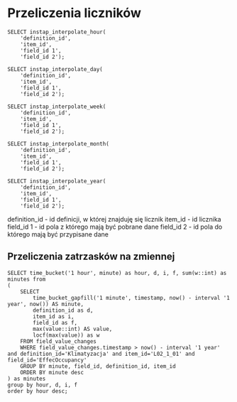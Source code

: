 # Przeliczenia liczników

```
SELECT instap_interpolate_hour(
    'definition_id',
    'item_id',
    'field_id 1',
    'field_id 2');

SELECT instap_interpolate_day(
    'definition_id',
    'item_id',
    'field_id 1',
    'field_id 2');

SELECT instap_interpolate_week(
    'definition_id',
    'item_id',
    'field_id 1',
    'field_id 2');

SELECT instap_interpolate_month(
    'definition_id',
    'item_id',
    'field_id 1',
    'field_id 2');

SELECT instap_interpolate_year(
    'definition_id',
    'item_id',
    'field_id 1',
    'field_id 2');

```
definition_id - id definicji, w której znajduję się licznik
item_id - id licznika
field_id 1 - id pola z którego mają być pobrane dane
field_id 2 - id pola do którego mają być przypisane dane 

## Przeliczenia zatrzasków na zmiennej

```
SELECT time_bucket('1 hour', minute) as hour, d, i, f, sum(w::int) as minutes from
(
    SELECT
        time_bucket_gapfill('1 minute', timestamp, now() - interval '1 year', now()) AS minute,
        definition_id as d,
        item_id as i,
        field_id as f,
        max(value::int) AS value,
        locf(max(value)) as w
    FROM field_value_changes
    WHERE field_value_changes.timestamp > now() - interval '1 year' and definition_id='Klimatyzacja' and item_id='L02_1_01' and field_id='EffecOccupancy'
    GROUP BY minute, field_id, definition_id, item_id
    ORDER BY minute desc
) as minutes
group by hour, d, i, f
order by hour desc;
```